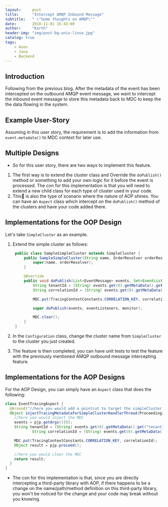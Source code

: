 ```yaml
---
layout:     post
title:      "Intercept AMQP Inbound Message"
subtitle:   " \"Some thoughts on AMQP\""
date:       2018-11-01 15:43:00
author:     "Karth"
header-img: "img/post-bg-unix-linux.jpg"
catalog: true
tags:
    - Axon
    - Java
    - Backend
---
```


## Introduction ##
Following from the previous blog. After the metadata of the event has been intercepted on the  outbound AMQP event message, we want to intercept the inbound event message to store this metadata back to MDC to keep the the data flowing in the system. 

## Example User-Story
Assuming in this user story, the requirement is to add the information from `event.metadata()` to MDC context for later use. 

## Multiple Designs
- So for this user story, there are two ways to implement this feature.

1. The first way is to extend the cluster class and Override the `doPublish()` method or something to add your own logic for it before the event is processed. The con for this implementation is that you will need to extend a new child class for each type of cluster used in your code. 
2. This is also the type of scenario where the nature of AOP shines. You can have an `Aspect` class which intercept on the `doPublish()` method of the clusters and have your code added there. 


## Implementations for the OOP Design
Let's take `SimpleCluster` as an example.

1. Extend the simple cluster as follows:
   ```java
    public class SampleSimpleCluster extends SimpleCluster {
        public SampleSimpleCluster(String name, OrderResolver orderResolver) {
            super(name, orderResolver);
        }

        @Override
        public void doPublish(List<EventMessage> events, Set<EventListener> eventListeners, MultiplexingEventProcessingMonitor monitor) {
            String tenantId = (String) events.get(0).getMetaData().get("tenantId");
            String correlationId = (String) events.get(0).getMetaData().get("correlationId");

            MDC.put(TracingContextConstants.CORRELATION_KEY, correlationId);

            super.doPublish(events, eventListeners, monitor);

            MDC.clear();
        }
    }
    ```
2. In the `Configuration` class, change the cluster name from `SimpleCluster` to the cluster you just created. 

3. The feature is then completed, you can have unit tests to test the feature with the previously mentioned AMQP outbound message intercepting feature.

## Implementations for the AOP Designs
For the AOP Design, you can simply have an `Aspect` class that does the following:

```java
class EventTracingAspect { 
  @Around("//here you would add a pointcut to target the simpleCluster.doPublish()")
  Object injectTracingMetadataforSimpleClusterHandlerThread(ProceedingJoinPoint pjp){
    //here you would inject the MDC
    events = pjp.getArgs()[0];
    String tenantId = (String) events.get(0).getMetaData().get("tenantId");
            String correlationId = (String) events.get(0).getMetaData().get("correlationId");

    MDC.put(TracingContextConstants.CORRELATION_KEY, correlationId);
    Object result = pjp.proceed();

    //here you would clear the MDC
    return result;
  }
}
```

- The con for this implementation is that, since you are directly intercepting a third-party library with AOP, if there happens to be a change on the name/path/method definition on this third-party library, you won't be noticed for the change and your code may break without you knowing. 

